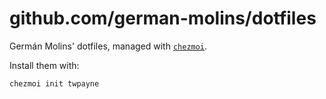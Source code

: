 # github.com/german-molins/dotfiles

Germán Molins' dotfiles, managed with [`chezmoi`](https://github.com/twpayne/chezmoi).

Install them with:

    chezmoi init twpayne
